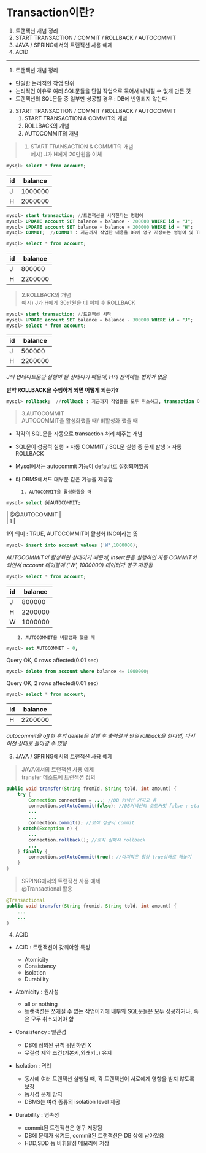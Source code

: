 # Transaction이란?
1. 트랜잭션 개념 정리
2. START TRANSACTION / COMMIT / ROLLBACK / AUTOCOMMIT
3. JAVA / SPRING에서의 트랜잭션 사용 예제
4. ACID 
***

1. 트랜잭션 개념 정리
- 단일한 논리적인 작업 단위
- 논리적인 이유로 여러 SQL문들을 단일 작업으로 묶어서 나눠질 수 없게 만든 것
- 트랜잭션의 SQL문들 중 일부만 성공할 경우 : DB에 반영되지 않는다

2. START TRANSACTION / COMMIT / ROLLBACK / AUTOCOMMIT    
    1. START TRANSACTION & COMMIT의 개념
    2. ROLLBACK의 개념
    3. AUTOCOMMIT의 개념  
    
  

> 1. START TRANSACTION & COMMIT의 개념  
> 예시) J가 H에게 20만원을 이체
 
```sql
mysql> select * from account;  
```  

| id | balance |
| -- | ------- | 
| J  | 1000000 | 
| H  | 2000000 | 


```sql
mysql> start transaction; //트랜잭션을 시작한다는 명령어  
mysql> UPDATE account SET balance = balance - 200000 WHERE id = "J";  
mysql> UPDATE account SET balance = balance + 200000 WHERE id = "H";  
mysql> COMMIT;  //COMMIT : 지금까지 작업한 내용을 DB에 영구 저장하는 명령어 및 Tranaction 종료  
```


```sql
mysql> select * from account;  
```

| id | balance |
| -- | ------- | 
| J  |  800000 | 
| H  | 2200000 |   

>2.ROLLBACK의 개념  
>예시) J가 H에게 30만원을 더 이체 후 ROLLBACK  
```sql
mysql> start transaction; //트랜잭션 시작  
mysql> UPDATE account SET balance = balance - 300000 WHERE id = "J";  
mysql> select * from account;
``` 

| id | balance |
| -- | ------- | 
| J  |  500000 | 
| H  | 2200000 |   

*J의 업데이트문만 실행이 된 상태이기 때문에, H의 잔액에는 변화가 없음*

**만약 ROLLBACK을 수행하게 되면 어떻게 되는가?**

```sql 
mysql> rollback;  //rollback : 지금까지 작업들을 모두 취소하고, transaction 이전 상태로 되돌림 및 transaction 종료
```

>3.AUTOCOMMIT   
>AUTOCOMMIT을 활성화했을 때/ 비활성화 했을 때

- 각각의 SQL문을 자동으로 transaction 처리 해주는 개념
- SQL문이 성공적 실행 > 자동 COMMIT / SQL문 실행 중 문제 발생 > 자동 ROLLBACK
- Mysql에서는 autocommit 기능이 default로 설정되어있음
- 타 DBMS에서도 대부분 같은 기능을 제공함

        1. AUTOCOMMIT을 활성화했을 때 
```sql 
mysql> select @@AUTOCOMMIT;
```

| @@AUTOCOMMIT |  
|           1  | 

1의 의미 : TRUE, AUTOCOMMIT이 활성화 ING이라는 뜻  
```sql
mysql> insert into account values ('W',1000000);
```  

*AUTOCOMMIT이 활성화된 상태이기 때문에, insert문을 실행하면 자동 COMMIT이 되면서 account 테이블에 ('W', 1000000) 데이터가 영구 저장됨*  

```sql  
mysql> select * from account;  
```

| id | balance |
| -- | ------- | 
| J  |  800000 | 
| H  | 2200000 | 
| W  | 1000000 | 

        2. AUTOCOMMIT을 비활성화 했을 때

```sql
mysql> set AUTOCOMMIT = 0;  
```  

Query OK, 0 rows affected(0.01 sec)  

```sql
mysql> delete from account where balance <= 1000000;
```

Query OK, 2 rows affected(0.01 sec)  

```sql
mysql> select * from account;  
```

| id | balance |
| -- | ------- | 
| H  | 2200000 | 
*autocommit을 off한 후의 delete문 실행 후 출력결과*
*만일 rollback을 한다면, 다시 이전 상태로 돌아갈 수 있음*


3. JAVA / SPRING에서의 트랜잭션 사용 예제

>JAVA에서의 트랜잭션 사용 예제  
>transfer 메소드에 트랜잭션 정의

~~~java
public void transfer(String fromId, String told, int amount) {
    try {
        Connection connection = ...; //DB 커넥션 가지고 옴
        connection.setAutoCommit(false); //DB커넥션의 오토커밋 false : start transaction 의미
        ...
        ...
        connection.commit(); //로직 성공시 commit
    } catch(Exception e) {
        ...
        connection.rollback(); //로직 실패시 rollback
        ...
    } finally {
        connection.setAutoCommit(true); //마지막은 항상 true상태로 해놓기
    }
}
~~~

>SRPING에서의 트랜잭션 사용 예제  
>@Transactional 활용

~~~java
@Transactional
public void transfer(String fromid, String told, int amount) {
    ...
    ...
}
~~~

4. ACID   
* ACID : 트랜잭션이 갖춰야할 특성
    * Atomicity
    * Consistency
    * Isolation
    * Durability    
  


* Atomicity : 원자성
    * all or nothing
    * 트랜잭션은 쪼개질 수 없는 작업이기에 내부의 SQL문들은 모두 성공하거나, 혹은 모두 취소되어야 함
* Consistency : 일관성
    * DB에 정의된 규칙 위반하면 X
    * 무결성 제약 조건(기본키,외래키..) 유지

* Isolation : 격리
    * 동시에 여러 트랜잭션 실행될 때, 각 트랜잭션이 서로에게 영향을 받지 않도록 보장
    * 동시성 문제 방지
    * DBMS는 여러 종류의 isolation level 제공

* Durability : 영속성
    * commit된 트랜잭션은 영구 저장됨
    * DB에 문제가 생겨도, commit된 트랜잭션은 DB 상에 남아있음
    * HDD,SDD 등 비휘발성 메모리에 저장






 


  
